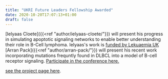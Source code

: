 ```yaml
---
title: "UKRI Future Leaders Fellowship Awarded"
date: 2020-10-20T17:07:13+01:00
draft: false
---
```

[Ielyaas Cloete]({{<ref "author/ielyaas-cloete/"}}) will present his progress in simulating apoptotic signaling networks to enable better understanding their role in B-Cell lymphoma. Ielyaas's work is [funded by Lekuaemia UK](project/primary-dlbcl/) [Arran Pack]({{<ref "author/arran-pack/"}}) will present his recent work incorporating mutations frequntly found in DLBCL into a model of B-cell receptor signaling.
[Participate in the conference here.](https://www.smb.org/meetings/)

[see the project page here](../../project/rr-dlbcl/).
